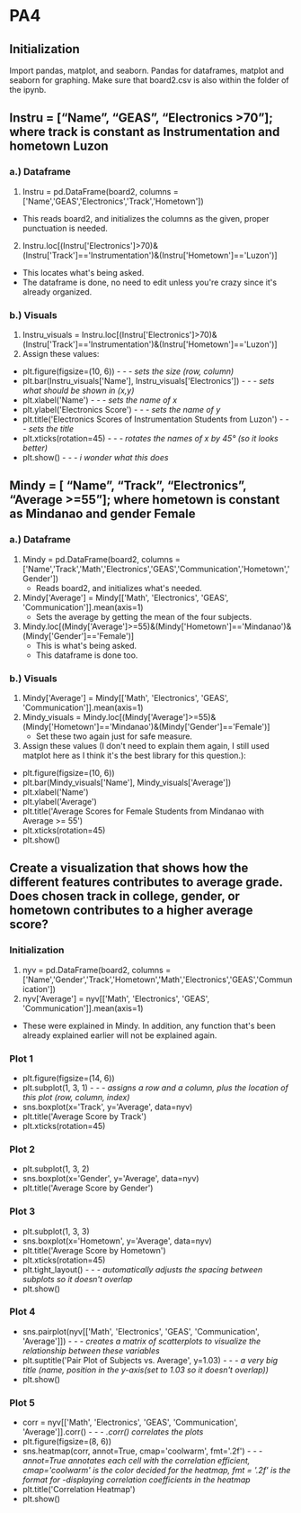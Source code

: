 # PA4
## Initialization
Import pandas, matplot, and seaborn. Pandas for dataframes, matplot and seaborn for graphing. Make sure that board2.csv is also within the folder of the ipynb.
## Instru = [“Name”, “GEAS”, “Electronics >70”]; where track is constant as Instrumentation and hometown Luzon
### a.) Dataframe
1. Instru = pd.DataFrame(board2, columns = ['Name','GEAS','Electronics','Track','Hometown'])
  - This reads board2, and initializes the columns as the given, proper punctuation is needed.
2. Instru.loc[(Instru['Electronics']>70)&(Instru['Track']=='Instrumentation')&(Instru['Hometown']=='Luzon')]
  - This locates what's being asked.
  - The dataframe is done, no need to edit unless you're crazy since it's already organized.
### b.) Visuals
1. Instru_visuals = Instru.loc[(Instru['Electronics']>70)&(Instru['Track']=='Instrumentation')&(Instru['Hometown']=='Luzon')]
2. Assign these values:
- plt.figure(figsize=(10, 6)) _- - - sets the size (row, column)_
- plt.bar(Instru_visuals['Name'], Instru_visuals['Electronics']) _- - - sets what should be shown in (x,y)_
- plt.xlabel('Name') _- - - sets the name of x_
- plt.ylabel('Electronics Score') _- - - sets the name of y_
- plt.title('Electronics Scores of Instrumentation Students from Luzon') _- - - sets the title_
- plt.xticks(rotation=45) _- - - rotates the names of x by 45° (so it looks better)_
- plt.show() _- - - i wonder what this does_
## Mindy = [ “Name”, “Track”, “Electronics”, “Average >=55”]; where hometown is constant as Mindanao and gender Female
### a.) Dataframe
1. Mindy = pd.DataFrame(board2, columns = ['Name','Track','Math','Electronics','GEAS','Communication','Hometown','Gender'])
   - Reads board2, and initializes what's needed.
2. Mindy['Average'] = Mindy[['Math', 'Electronics', 'GEAS', 'Communication']].mean(axis=1)
   - Sets the average by getting the mean of the four subjects.
3. Mindy.loc[(Mindy['Average']>=55)&(Mindy['Hometown']=='Mindanao')&(Mindy['Gender']=='Female')]
   - This is what's being asked.
   - This dataframe is done too.
### b.) Visuals
1. Mindy['Average'] = Mindy[['Math', 'Electronics', 'GEAS', 'Communication']].mean(axis=1)
2. Mindy_visuals = Mindy.loc[(Mindy['Average']>=55)&(Mindy['Hometown']=='Mindanao')&(Mindy['Gender']=='Female')]
   - Set these two again just for safe measure.
3. Assign these values (I don't need to explain them again, I still used matplot here as I think it's the best library for this question.):
- plt.figure(figsize=(10, 6))
- plt.bar(Mindy_visuals['Name'], Mindy_visuals['Average'])
- plt.xlabel('Name')
- plt.ylabel('Average')
- plt.title('Average Scores for Female Students from Mindanao with Average >= 55')
- plt.xticks(rotation=45)
- plt.show()
## Create a visualization that shows how the different features contributes to average grade. Does chosen track in college, gender, or hometown contributes to a higher average score?
### Initialization
1. nyv = pd.DataFrame(board2, columns = ['Name','Gender','Track','Hometown','Math','Electronics','GEAS','Communication'])
2. nyv['Average'] = nyv[['Math', 'Electronics', 'GEAS', 'Communication']].mean(axis=1)
  - These were explained in Mindy. In addition, any function that's been already explained earlier will not be explained again.
### Plot 1
- plt.figure(figsize=(14, 6))
- plt.subplot(1, 3, 1) _- - - assigns a row and a column, plus the location of this plot (row, column, index)_
- sns.boxplot(x='Track', y='Average', data=nyv)
- plt.title('Average Score by Track') 
- plt.xticks(rotation=45)
### Plot 2
- plt.subplot(1, 3, 2)
- sns.boxplot(x='Gender', y='Average', data=nyv)
- plt.title('Average Score by Gender')
### Plot 3
- plt.subplot(1, 3, 3)
- sns.boxplot(x='Hometown', y='Average', data=nyv)
- plt.title('Average Score by Hometown')
- plt.xticks(rotation=45)
- plt.tight_layout() _- - - automatically adjusts the spacing between subplots so it doesn't overlap_
- plt.show()
### Plot 4
- sns.pairplot(nyv[['Math', 'Electronics', 'GEAS', 'Communication', 'Average']]) _- - - creates a matrix of scatterplots to visualize the relationship between these variables_
- plt.suptitle('Pair Plot of Subjects vs. Average', y=1.03) _- - - a very big title (name, position in the y-axis(set to 1.03 so it doesn't overlap))_
- plt.show()
### Plot 5
- corr = nyv[['Math', 'Electronics', 'GEAS', 'Communication', 'Average']].corr() _- - - .corr() correlates the plots_
- plt.figure(figsize=(8, 6))
- sns.heatmap(corr, annot=True, cmap='coolwarm', fmt='.2f') _- - - annot=True annotates each cell with the correlation efficient, cmap='coolwarm' is the color decided for the heatmap, fmt = '.2f' is the format for -displaying correlation coefficients in the heatmap_
- plt.title('Correlation Heatmap')
- plt.show()
